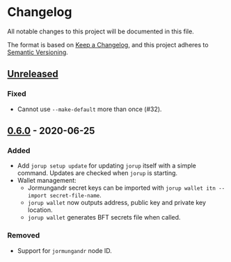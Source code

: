 # Changelog
All notable changes to this project will be documented in this file.

The format is based on [Keep a Changelog](https://keepachangelog.com/en/1.0.0/),
and this project adheres to [Semantic Versioning](https://semver.org/spec/v2.0.0.html).

## [Unreleased]

### Fixed

- Cannot use `--make-default` more than once (#32).

## [0.6.0] - 2020-06-25

### Added

- Add `jorup setup update` for updating `jorup` itself with a simple command. Updates are checked
  when `jorup` is starting.
- Wallet management:
  - Jormungandr secret keys can be imported with `jorup wallet itn --import secret-file-name`.
  - `jorup wallet` now outputs address, public key and private key location.
  - `jorup wallet` generates BFT secrets file when called.

### Removed

- Support for `jormungandr` node ID.

[Unreleased]: https://github.com/input-output-hk/jorup/compare/v0.6.0...HEAD
[0.6.0]: https://github.com/input-output-hk/jorup/compare/v0.0.5...v0.0.6
